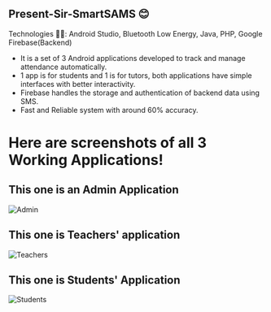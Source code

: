 ## Present-Sir-SmartSAMS 😊 

Technologies ✍🏻:
Android Studio, Bluetooth Low Energy, Java, PHP, Google Firebase(Backend)

- It is a set of 3 Android applications developed to track and manage attendance automatically. 
- 1 app is for students and 1 is for tutors, both applications have simple interfaces with better interactivity.
- Firebase handles the storage and authentication of backend data using SMS.
- Fast and Reliable system with around 60% accuracy.

#  Here are screenshots of all 3 Working Applications!

## This one is an Admin Application

![Admin](https://github.com/s-dharmik/Smart-SAMS/blob/master/ScreenShots/admin.jpg)

## This one is Teachers' application

![Teachers](https://github.com/s-dharmik/Smart-SAMS/blob/master/ScreenShots/Smart%20Sams%20Faculty.jpg)

## This one is Students' Application

![Students](https://github.com/s-dharmik/Smart-SAMS/blob/master/ScreenShots/student_login.jpg)
